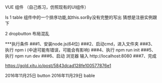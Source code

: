VUE 组件 （自己练习，仿照现有的UI组件）

Is 1 table  组件中的一个排序功能,如this.sorBy没有完整的写出
          猜想是注册实例跟下

   2 dropbutton   布局混乱       





***执行条件
  ###1、安装node.js(64位) 
  ###2、启动cmd，进入文件夹
  ###3、执行 npm i (中途可能有错误，可能会有影响)
  ###4、执行 npm run init
  ###5、执行 npm run dev
  ###6、启动 浏览器 输入 http://localhost:8080
  ###7、完成


https://gold.xitu.io/post/5843dcad128fe100577876e1

2016年11月25日 button
2016年11月29日 bable
